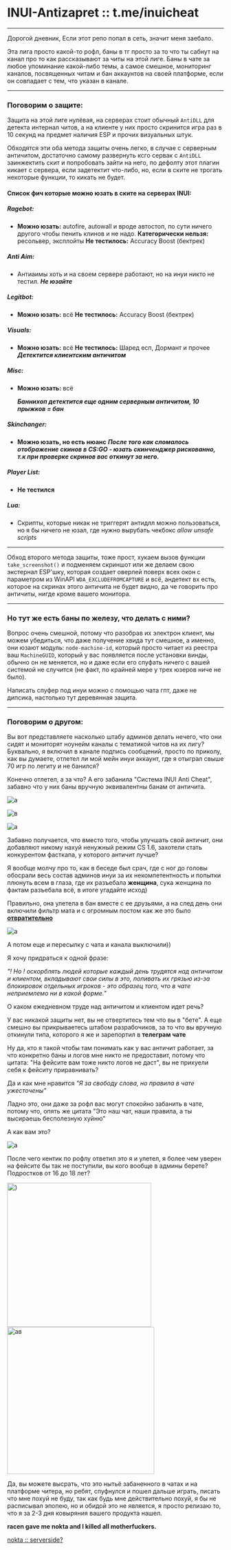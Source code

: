 # INUI-Antizapret :: t.me/inuicheat

---

Дорогой дневник, Если этот репо попал в сеть, значит меня заебало. 

Эта лига просто какой-то рофл, баны в тг просто за то что ты сабнут на канал про то как рассказывают за читы на этой лиге. Баны в чате за любое упоминание какой-либо темы, а самое смешное, мониторинг каналов, посвященных читам и бан аккаунтов на своей платформе, если он совпадает с тем, что указан в канале.

---

### Поговорим о защите:

Защита на этой лиге нулёвая, на серверах стоит обычный `AntiDLL` для детекта интернал читов, а на клиенте у них просто скринится игра раз в 10 секунд на предмет наличия ESP и прочих визуальных штук.

Обходятся эти оба метода защиты очень легко, в случае с серверным античитом, достаточно самому развернуть ксго сервак с `AntiDLL` заинжектить скит и попробовать зайти на него, по дефолту этот плагин кикает с сервера, если задетектит что-либо, но, если в ските не трогать некоторые функции, то кикать не будет.

#### Список фич которые можно юзать в ските на серверах INUI:

##### Ragebot:

* **Можно юзать:** autofire, autowall и вроде автостоп, по сути ничего другого чтобы пенить клинов и не надо.
  **Категорически нельзя:** ресольвер, эксплойты
  **Не тестилось:** Accuracy Boost (бектрек)

##### Anti Aim:

* Антиаимы хоть и на своем сервере работают, но на инуи никто не тестил. 
  **_Не юзайте_**

##### Legitbot:

* **Можно юзать:** всё
  **Не тестилось:** Accuracy Boost (бектрек)

##### Visuals:

* **Можно юзать:** всё
  **Не тестилось:** Шаред есп, Дормант и прочее
  **_Детектится клиентским античитом_**

##### Misc:

- **Можно юзать:** всё
  
  **_Баннихоп детектится еще одним серверным античитом, 10 прыжков = бан_**

##### Skinchanger:

* **Можно юзать, но есть нюанс**
  **_После того как сломалось отображение скинов в CS:GO - юзать скинченджер рискованно, т.к при проверке скринов вас откинут за него._**

##### Player List:

* **Не тестился**

##### Lua:

* Скрипты, которые никак не триггерят антидлл можно пользоваться, но я бы ничего не юзал, где нужно вырубать чекбокс *allow unsafe scripts*

---

Обход второго метода защиты, тоже прост, хукаем вызов функции `take_screenshot()` и подменяем скриншот или же делаем свою экстернал ESP'шку, которая создает оверлей поверх всех окон с параметром из WinAPI `WDA_EXCLUDEFROMCAPTURE` и всё, андетект вх есть, которое на скринах этого античита не будет видно, да че говорить про античиты, нигде кроме вашего монитора.

---

### Но тут же есть баны по железу, что делать с ними?

Вопрос очень смешной, потому что разобрав их электрон клиент, мы можем убедиться, что даже получение хвида тут смешное, а именно, они юзают модуль: `node-machine-id`, который просто читает из реестра ваш `MachineGUID`, который у вас появляется после установки винды, обычно он не меняется, но и даже если его спуфать ничего с вашей системой не случится (не факт, по крайней мере у трех юзеров ниче не было).

Написать спуфер под инуи можно с помощью чата гпт, даже не дипсика, настолько тут деревянная защита.

---

### Поговорим о другом:

Вы вот представляете насколько штабу админов делать нечего, что они сидят и мониторят ноунейм каналы с тематикой читов на их лигу? Буквально, я включил в канале подпись сообщений, просто по приколу, как вы думаете, отлетел ли мой мейн инуи аккаунт, где я отыграл свыше 70 игр по легиту и не банился? 

Конечно отлетел, а за что? А его забанила "Система INUI Anti Cheat", забавно что у них баны вручную эквивалентны банам от античита.

![а](https://i.imgur.com/TUaTMDq.png)

![в](https://i.imgur.com/K7KEJco.png)

![а](https://i.imgur.com/C5rawqR.png)

Забавно получается, что вместо того, чтобы улучшать свой античит, они добавляют никому нахуй ненужный режим CS 1.6, захотели стать конкурентом фасткапа, у которого античит лучше?

Я вообще молчу про то, как в беседе был срач, где с ног до головы обосрали весь состав админов инуи за их некомпетентность и попытки плюнуть всем в глаза, где их разъебала **женщина**, сука женщина по фактам разъебала всё, в итоге угадайте исход)

Правильно, она улетела в бан вместе с ее друзьями, а на след день они включили фильтр мата и с огромным постом как же это было **<u>отвратительно</u>**

![а](https://i.imgur.com/33TBpdz.png)

А потом еще и пересылку с чата и канала выключили))

Я хочу придраться к одной фразе: 

*"! Но ! оскорблять людей которые каждый день трудятся над античитом и клиентом, вкладывают свои силы в это, поливать их грязью из-за блокировок отдельных игроков - это образец того, что в чате неприемлемо ни в какой форме."*

О каком ежедневном труде над античитом и клиентом идет речь? 

У вас никакой защиты нет, вы не отвертитесь тем что вы в "бете". А еще смешно вы прикрываетесь штабом разрабочиков, за то что вы вручную откинули типа, которого я же и зарепортил в **телеграм чате** 

Ну да, кто я такой чтобы там понимать как у вас античит работает, за что конкретно баны и логов мне никто не предоставит, потому что цитата: "На фейсите вам тоже никто логов не даст", вы не прихуели себя к фейситу приравнивать?

Да и как мне нравится *"Я за свободу слова, но правила в чате ужесточены"*

Ладно это, они даже за рофл вас могут спокойно забанить в чате, потому что, опять же цитата "Это наш чат, наши правила, а ты высираешь бесполезную хуйню"

А как вам это?

![а](https://i.imgur.com/XPDAOMw.png)

После чего кентик по рофлу ответил это я и улетел, я более чем уверен на фейсите бы так не поступили, вы кого вообще в админы берете? Подростков от 16 до 18 лет?

<img src="https://i.imgur.com/IGoUk7M.png" title="" alt=")" width="335">

<img src="https://i.imgur.com/QySehRD.png" title="" alt="ав" width="342">

Да, вы можете высрать, что это нытьё забаненного в чатах и на платформе читера, но ребят, спуфнулся и пошел дальше играть, писать что мне похуй не буду, так как будь мне действительно похуй, я бы не расписывал эпопею, но и обидой это не является, я просто релизаю то, что я за 2-3 дня ковыряния вашего продукта нашел. 

**racen gave me nokta and I killed all motherfuckers.** 

[nokta :: serverside?](https://t.me/inuicheat)
